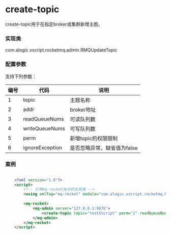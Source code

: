 create-topic
===========

create-topic用于在指定broker或集群新增主题。

### 实现类

com.alogic.xscript.rocketmq.admin.RMQUpdateTopic

### 配置参数

支持下列参数：

| 编号 | 代码 | 说明 |
| ---- | ---- | ---- |
| 1 | topic | 主题名称 |
| 2 | addr | broker地址 |
| 3 | readQueueNums | 可读队列数 |
| 4 | writeQueueNums | 可写队列数 |
| 5 | perm | 新增topic的权限限制 |
| 6 | ignoreException | 是否忽略异常，缺省值为false |

### 案例

```xml
	
	<?xml version="1.0"?>
	<script>
		<!-- 引用mq-rocket指令的实现类 -->
		<using xmlTag="mq-rocket" module="com.alogic.xscript.rocketmq.MQRocket" />
	
		<mq-rocket>
			<mq-admin server="127.0.0.1:9876">
				<create-topic topic="testXscript" perm="2" readQueueNums="2" writeQueueNums="2" addr="127.0.0.1:10911"/>
			</mq-admin>
		</mq-rocket>
    </script>

```